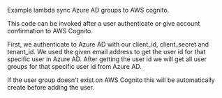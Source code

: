 Example lambda sync Azure AD groups to AWS cognito.

This code can be invoked after a user authenticate or give account confirmation to AWS Cognito.

First, we authenticate to Azure AD with our client_id, client_secret and tenant_id.
We used the given email address to get the user id for that specific user in Azure AD.
After getting the user id we will get all user groups for that specific user id from Azure AD.

If the user group doesn't exist on AWS Cognito this will be automatically create before adding the user.